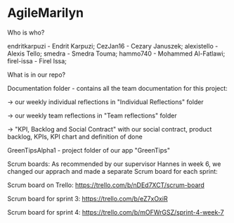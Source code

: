 # AgileMarilyn

Who is who?

endritkarpuzi - Endrit Karpuzi;
 CezJan16 - Cezary Januszek;
 alexistello - Alexis Tello;
 smedra - Smedra Touma;
 hammo740 - Mohammed Al-Fatlawi;
 firel-issa - Firel Issa;


What is in our repo?

Documentation folder - contains all the team documentation for this project: 

 -> our weekly individual reflections in "Individual Reflections" folder
 
 -> our weekly team reflections in "Team reflections" folder
 
 -> "KPI, Backlog and Social Contract" with our social contract, product backlog, KPIs, KPI chart and definition of done
 
 GreenTipsAlpha1 - project folder of our app "GreenTips"
 


Scrum boards: 
 As recommended by our supervisor Hannes in week 6, we changed our apprach and made a separate Scrum board for each sprint:

Scrum board on Trello: https://trello.com/b/nDEd7XCT/scrum-board

Scrum board for sprint 3: https://trello.com/b/eZ7xOxiR

Scrum board for sprint 4: https://trello.com/b/mOFWrGSZ/sprint-4-week-7
